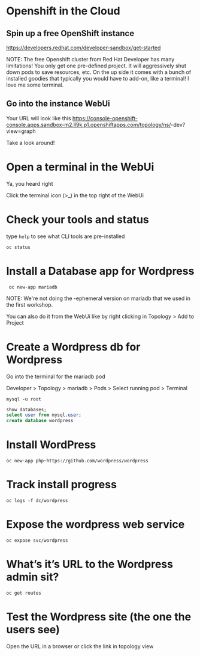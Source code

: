 # Openshift in the Cloud
## Spin up a free OpenShift instance
https://developers.redhat.com/developer-sandbox/get-started

NOTE: The free Openshift cluster from Red Hat Developer has many limitations! You only get one pre-defined project. It will aggressively shut down pods to save resources, etc. On the up side it comes with a bunch of installed goodies that typically you would have to add-on, like a terminal! I love me some terminal.

## Go into the instance WebUi
Your URL will look like this
https://console-openshift-console.apps.sandbox-m2.ll9k.p1.openshiftapps.com/topology/ns/<YOUR USER ID>-dev?view=graph

Take a look around!

# Open a terminal in the WebUi
Ya, you heard right

Click the terminal icon (>_) in the top right of the WebUi


# Check your tools and status
type ```help``` to see what CLI tools are pre-installed

```
oc status
```
# Install a Database app for Wordpress
```
 oc new-app mariadb
```

NOTE: We're not doing the -ephemeral version on mariadb that we used in the first workshop.
 
You can also do it from the WebUi like by right clicking in Topology > Add to Project

# Create a Wordpress db for Wordpress
Go into the terminal for the mariadb pod

Developer > Topology > mariadb > Pods > Select running pod > Terminal

```mysql -u root```
```sql
show databases;
select user from mysql.user;
create database wordpress
```

# Install WordPress
```
oc new-app php~https://github.com/wordpress/wordpress
```

# Track install progress
```
oc logs -f dc/wordpress
```

# Expose the wordpress web service
```
oc expose svc/wordpress
```

# What’s it’s URL to the Wordpress admin sit?
```
oc get routes
```

# Test the Wordpress site (the one the users see)
Open the URL in a browser or click the link in topology view

